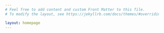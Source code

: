 ```yaml
---
# Feel free to add content and custom Front Matter to this file.
# To modify the layout, see https://jekyllrb.com/docs/themes/#overriding-theme-defaults 

layout: homepage
---
```

